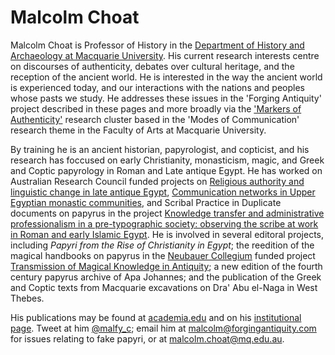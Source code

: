 # Malcolm Choat 

Malcolm Choat is Professor of History in the [Department of History and Archaeology at Macquarie University](https://www.mq.edu.au/faculty-of-arts/departments-and-schools/department-of-history-and-archaeology). His current research interests centre on discourses of authenticity, debates over cultural heritage, and the reception of the ancient world. He is interested in the way the ancient world is experienced today, and our interactions with the nations and peoples whose pasts we study. He addresses these issues in the 'Forging Antiquity' project described in these pages and more broadly via the ['Markers of Authenticity'](/markers) research cluster based in the 'Modes of Communication' research theme in the Faculty of Arts at Macquarie University.

By training he is an ancient historian, papyrologist, and copticist, and his research has foccused on early Christianity, monasticism, magic, and Greek and Coptic papyrology in Roman and Late antique Egypt. He has worked on Australian Research Council funded projects on [Religious authority and linguistic change in late antique Egypt](http://purl.org/au-research/grants/arc/DP0665680), [Communication networks in Upper Egyptian monastic communities](http://purl.org/au-research/grants/arc/DP0878239), and Scribal Practice in Duplicate documents on papyrus in the project [Knowledge transfer and administrative professionalism in a pre-typographic society: observing the scribe at work in Roman and early Islamic Egypt](http://purl.org/au-research/grants/arc/DP120103738). He is involved in several editoral projects, including *Papyri from the Rise of Christianity in Egypt*; the reedition of the magical handbooks on papyrus in the [Neubauer Collegium](https://neubauercollegium.uchicago.edu/faculty/magical_knowledge/) funded project [Transmission of Magical Knowledge in Antiquity](https://papyrusmagicalhandbook.wordpress.com/); a new edition of the fourth century papyrus archive of Apa Johannes; and the publication of the Greek and Coptic texts from Macquarie excavations on Dra' Abu el-Naga in West Thebes.

His publications may be found at [academia.edu](https://mq.academia.edu/MalcolmChoat) and on his [institutional page](https://researchers.mq.edu.au/en/persons/malcolm-choat). Tweet at him [@malfy_c](https://twitter.com/malfy_c); email him at <a href="mailto:malcolm@forgingantiquity.com">malcolm@forgingantiquity.com</a> for issues relating to fake papyri, or at <a href="mailto:malcolm.choat@mq.edu.au">malcolm.choat@mq.edu.au</a>.
